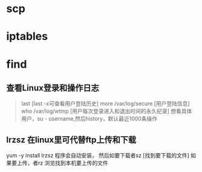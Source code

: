 # scp
# iptables
# find 

## 查看Linux登录和操作日志
> last      [last -x可查看用户登陆历史]
> more /var/log/secure   [用户登陆信息]
> who /var/log/wtmp  [用户每次登录进入和退出时间的永久纪录]
> 想看具体用户，su - username,然后history，默认最近1000条操作


## lrzsz 在linux里可代替ftp上传和下载
yum -y install lrzsz 程序会自动安装，
然后如要下载者sz [找到要下载的文件] 
如果要上传，者rz 浏览找到本机要上传的文件



